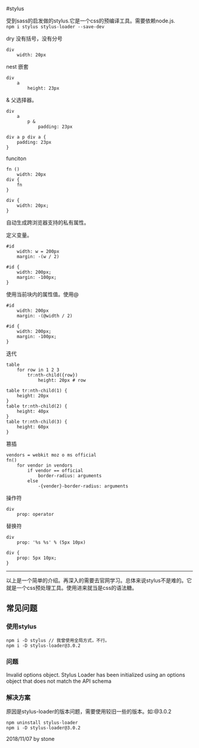 #stylus

受到sass的启发做的stylus.它是一个css的预编译工具。需要依赖node.js.  
`npm i stylus stylus-loader --save-dev`  

dry 没有括号，没有分号  

    div 
        width: 20px

nest 嵌套  

    div 
        a
            height: 23px

& 父选择器。  

    div
        a
            p &
                padding: 23px

    div a p div a {
        padding: 23px
    }

funciton  

    fn () 
        width: 20px
    div {
        fn
    }

    div {
        width: 20px;
    }

自动生成跨浏览器支持的私有属性。  

定义变量。

    #id
        width: w = 200px
        margin: -(w / 2)

    #id {
        width: 200px;
        margin: -100px;
    }

使用当前块内的属性值。使用@  

    #id
        width: 200px
        margin: -(@width / 2)

    #id {
        width: 200px;
        margin: -100px;
    }

迭代  

    table
        for row in 1 2 3
            tr:nth-child({row})
                height: 20px # row

    table tr:nth-child(1) {
        height: 20px
    }
    table tr:nth-child(2) {
        height: 40px
    }
    table tr:nth-child(3) {
        height: 60px
    }

篡插  

    vendors = webkit moz o ms official
    fn()
        for vendor in vendors
            if vendor == official
                border-radius: arguments
            else
                -{vender}-border-radius: arguments

操作符  

    div
        prop: operator

替换符

    div
        prop: '%s %s' % (5px 10px)

    div {
        prop: 5px 10px;
    }

---
以上是一个简单的介绍。再深入的需要去官网学习。总体来说stylus不是难的。它就是一个css预处理工具。使用进来就当是css的语法糖。  

## 常见问题

### 使用stylus
```
npm i -D stylus // 我曾使用全局方式，不行。
npm i -D stylus-loader@3.0.2
```

### 问题
Invalid options object. Stylus Loader has been initialized using an options object that does not match the API schema
### 解决方案
原因是stylus-loader的版本问题，需要使用较旧一些的版本。如:@3.0.2
```
npm uninstall stylus-loader
npm i -D stylus-loader@3.0.2
```

2018/11/07 by stone